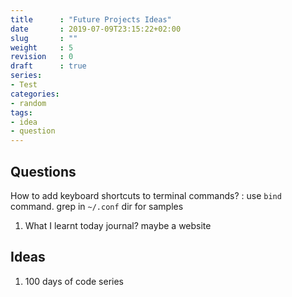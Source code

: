 ```yaml
---
title      : "Future Projects Ideas"
date       : 2019-07-09T23:15:22+02:00
slug       : ""
weight     : 5
revision   : 0
draft      : true
series:
- Test
categories:
- random
tags:
- idea
- question
---
```


## Questions

How to add keyboard shortcuts to terminal commands?
: use `bind` command. grep in `~/.conf` dir for samples

1. What I learnt today journal? maybe a website

## Ideas

1. 100 days of code series
